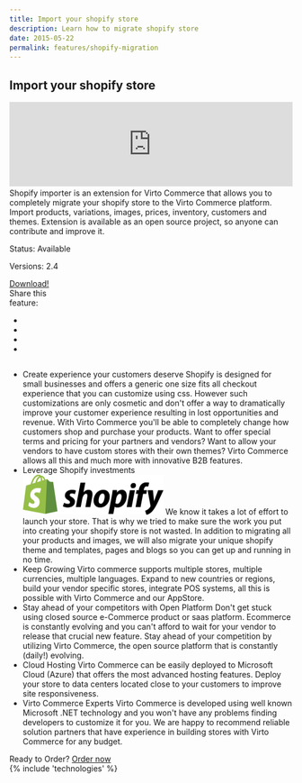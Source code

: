 ```yaml
---
title: Import your shopify store
description: Learn how to migrate shopify store
date: 2015-05-22
permalink: features/shopify-migration
---
```

<article role="main" class="main">
	<div class="features">
		<div class="responsive">
			<h1 class="title">Import your shopify store</h1>
		</div>
		<div class="features-content clearfix">
            <div class="responsive">
                <div class="column">
                    <iframe frameborder="0" width="100%" allowfullscreen="" src="https://www.youtube.com/embed/CWYlKO9nJgw"></iframe>
                </div>
                <div class="column">
                    <div class="feature-descr">
                        Shopify importer is an extension for Virto Commerce that allows you to completely migrate your shopify store to
                        the Virto Commerce platform. Import products, variations, images, prices, inventory, customers and themes. Extension is
                        available as an open source project, so anyone can contribute and improve it.
                    </div>
                </div>
            </div>
		</div>
		<div class="features-meta clearfix">
			<div class="responsive">
				<div class="column">
					<div class="feature-info">
						<p>Status: Available</p>
						<p>Versions: 2.4</p>
					</div>
                    <a class="button white large" href="https://virtocommerce.com/apps/import-from-shopify-to-virtocommerce-platform" target="_blank">Download!</a>
				</div>
				<div class="column">
					<div class="feauture-soc">
						<span class="feauture-soc_name">Share this <br>feature:</span>
						<ul class="list __inline __socials">
                            <li class="list-item">
                                <a target="_blank" href="http://twitter.com/share?url=https://virtocommerce.com/features/shopify-migration"></a>
                            </li>
                            <li class="list-item fb">
                                <a target="_blank" href="//www.facebook.com/sharer.php?u=https://virtocommerce.com/features/shopify-migration"></a>
                            </li>
							<li class="list-item plus">
                                <a target="_blank" href="http://plus.google.com/share?url=https://virtocommerce.com/features/shopify-migration"></a>
							</li>
							<li class="list-item ln">
								<a target="_blank" href="http://www.linkedin.com/company/virtoway/virto-commerce-788516/product?trk=biz_product"></a>
							</li>
						</ul>
					</div>
				</div>
			</div>
		</div>
		<div class="features-list __responsive">
			<ul class="list">
				<li class="list-item">
					<span class="title">Create experience your customers deserve</span>
					<span class="descr">
                        Shopify is designed for small businesses and offers a generic one size fits all checkout experience that you can customize using css. 
						However such customizations are only cosmetic and don't offer a way to dramatically improve your customer experience resulting
						in lost opportunities and revenue. With Virto Commerce you'll be able to completely change how customers shop and purchase your products. 
					</span>
					<span class="descr">
                        Want to offer special terms and pricing for your partners and vendors? Want to allow your vendors to have custom stores with their own themes? 
						Virto Commerce allows all this and much more with innovative B2B features.
					</span>
				</li>
				<li class="list-item">
					<div class="title">Leverage Shopify investments</div>
                    <img alt="" src="../assets/images/shopify/shopify-default.png" style="width: 250px">
					<span class="descr">
						We know it takes a lot of effort to launch your store. That is why we tried to make sure the work you put into creating your shopify store is not wasted.
						In addition to migrating all your products and images, we will also migrate your unique shopify theme and templates, pages and blogs so 
						you can get up and running in no time.
					</span>
				</li>
                <li class="list-item">
                    <span class="title">Keep Growing</span>
                    <span class="descr">
                        Virto commerce supports multiple stores, multiple currencies, multiple languages. Expand to new countries or regions, 
						build your vendor specific stores, integrate POS systems, all this is possible with Virto Commerce and our AppStore. 
                    </span>
                </li>
                <li class="list-item">
                    <span class="title">Stay ahead of your competitors with Open Platform</span>
                    <span class="descr">
                        Don't get stuck using closed source e-Commerce product or saas platform. Ecommerce is constantly evolving and 
						you can't afford to wait for your vendor to release that crucial new feature. Stay ahead of your 
						competition by utilizing Virto Commerce, the open source platform that is constantly (daily!) evolving.
                    </span>
                </li>
                <li class="list-item">
                    <span class="title">Cloud Hosting</span>
                    <span class="descr">
                        Virto Commerce can be easily deployed to Microsoft Cloud (Azure) that offers the most advanced hosting
						features. Deploy your store to data centers located close to your customers to improve site responsiveness.
                    </span>
                </li>
                <li class="list-item">
                    <span class="title">Virto Commerce Experts</span>
                    <span class="descr">
                        Virto Commerce is developed using well known Microsoft .NET technology and you won't have any problems finding developers to customize it for you. 
						We are happy to recommend reliable solution partners that have experience in building stores with Virto Commerce for any budget.
                    </span>                    
                </li>
			</ul>
		</div>
	</div>
    <div class="try-it">
        <span class="try-it-text">Ready to Order?</span> <a class="button fill" href="/contact-us">Order now</a>
    </div>
	{% include 'technologies' %}
</article>
